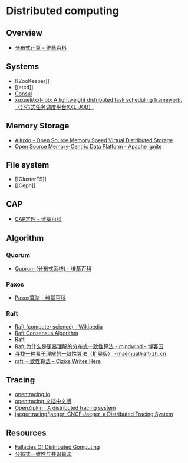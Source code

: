 # Distributed computing

## Overview

- [分布式计算 - 维基百科](https://zh.wikipedia.org/wiki/%E5%88%86%E5%B8%83%E5%BC%8F%E8%AE%A1%E7%AE%97)

## Systems

- [[ZooKeeper]]
- [[etcd]]
- [Consul](https://github.com/hashicorp/consul)
- [xuxueli/xxl-job: A lightweight distributed task scheduling framework.（分布式任务调度平台XXL-JOB）](https://github.com/xuxueli/xxl-job)

## Memory Storage

- [Alluxio - Open Source Memory Speed Virtual Distributed Storage](http://www.alluxio.org/)
- [Open Source Memory-Centric Data Platform - Apache Ignite](https://ignite.apache.org/index.html)

## File system

- [[GlusterFS]]
- [[Ceph]]

## CAP

- [CAP定理 - 维基百科](https://zh.wikipedia.org/wiki/CAP%E5%AE%9A%E7%90%86)

## Algorithm

### Quorum

- [Quorum (分布式系统) - 维基百科](https://zh.wikipedia.org/wiki/Quorum_(%E5%88%86%E5%B8%83%E5%BC%8F%E7%B3%BB%E7%BB%9F))

### Paxos

- [Paxos算法 - 维基百科](https://zh.wikipedia.org/wiki/Paxos%E7%AE%97%E6%B3%95)

### Raft

- [Raft (computer science) - Wikipedia](https://en.wikipedia.org/wiki/Raft_(computer_science))
- [Raft Consensus Algorithm](https://raft.github.io/)
- [Raft](http://thesecretlivesofdata.com/raft/)
- [Raft 为什么是更易理解的分布式一致性算法 - mindwind - 博客园](http://www.cnblogs.com/mindwind/p/5231986.html)
- [寻找一种易于理解的一致性算法（扩展版） · maemual/raft-zh_cn](https://github.com/maemual/raft-zh_cn/blob/master/raft-zh_cn.md)
- [raft 一致性算法 – Cizixs Writes Here](http://cizixs.com/2017/12/04/raft-consensus-algorithm)

## Tracing

- [opentracing.io ](http://opentracing.io/)
- [opentracing 文档中文版](https://wu-sheng.gitbooks.io/opentracing-io/)
- [OpenZipkin · A distributed tracing system](http://zipkin.io/)
- [jaegertracing/jaeger: CNCF Jaeger, a Distributed Tracing System](https://github.com/jaegertracing/jaeger)

## Resources

- [Fallacies Of Distributed Gomputing](http://go-talks.appspot.com/github.com/mhausenblas/fallacies-of-distributed-gomputing/main.slide)
- [分布式一致性与共识算法](https://draveness.me/consensus)
